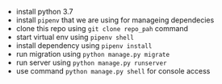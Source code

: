 - install python 3.7
- install `pipenv` that we are using for manageing dependecies
- clone this repo using `git clone repo_pah` command
- start virtual env using `pipenv shell`
- install dependency using `pipenv install`
- run migration using `python manage.py migrate`
- run server using `python manage.py runserver`
- use command `python manage.py shell` for console access
